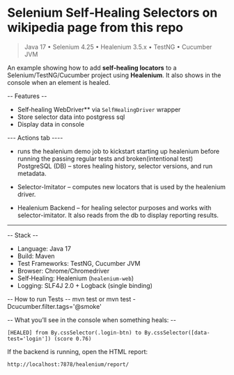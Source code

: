 # Selenium Self‑Healing Selectors on wikipedia page from this repo 

> Java 17 • Selenium 4.25 • Healenium 3.5.x • TestNG • Cucumber JVM

An example showing how to add **self‑healing locators** to a Selenium/TestNG/Cucumber project using **Healenium**. It also shows in the console when an element is healed.


 -- Features -- 
  * Self‑healing WebDriver** via `SelfHealingDriver` wrapper
  * Store selector data into postgress sql
  * Display data in console


--- Actions tab ---- 

* runs the healenium demo job to kickstart starting up healenium before running the passing regular tests and broken(intentional test)
PostgreSQL (DB) – stores healing history, selector versions, and run metadata.

* Selector-Imitator – computes new locators that is used by the healenium driver.

* Healenium Backend  – for healing selector purposes and works with selector-imitator. It also reads from the db to display reporting results.

---


-- Stack --

* Language: Java 17
* Build: Maven
* Test Frameworks: TestNG, Cucumber JVM
* Browser: Chrome/Chromedriver 
* Self‑Healing: Healenium (`healenium-web`)
* Logging:  SLF4J 2.0 + Logback (single binding)



 -- How to run Tests --
mvn test
or 
mvn test -Dcucumber.filter.tags='@smoke'


 -- What you’ll see in the console when something heals: --

```
[HEALED] from By.cssSelector(.login-btn) to By.cssSelector([data-test='login']) (score 0.76)
```

If the backend is running, open the HTML report:

```
http://localhost:7878/healenium/report/
```




